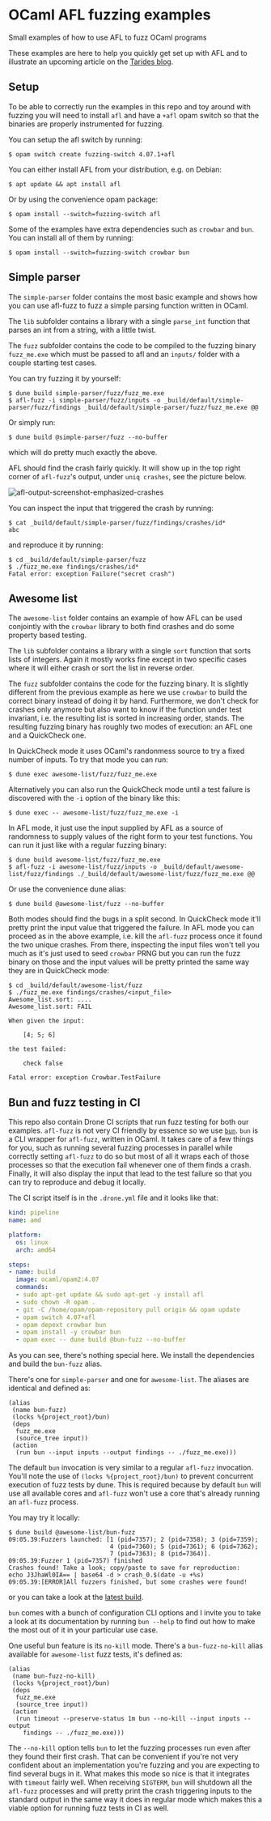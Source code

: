 # OCaml AFL fuzzing examples

Small examples of how to use AFL to fuzz OCaml programs

These examples are here to help you quickly get set up with AFL and to illustrate an upcoming
article on the [Tarides blog](https://tarides.com/blog.html).

## Setup

To be able to correctly run the examples in this repo and toy around with fuzzing you will need to
install `afl` and have a `+afl` opam switch so that the binaries are properly instrumented for
fuzzing.

You can setup the afl switch by running:
```
$ opam switch create fuzzing-switch 4.07.1+afl
```

You can either install AFL from your distribution, e.g. on Debian:
```
$ apt update && apt install afl
```

Or by using the convenience opam package:
```
$ opam install --switch=fuzzing-switch afl
```

Some of the examples have extra dependencies such as `crowbar` and `bun`. You can install all of
them by running:

```
$ opam install --switch=fuzzing-switch crowbar bun
```

## Simple parser

The `simple-parser` folder contains the most basic example and shows how you can use afl-fuzz to
fuzz a simple parsing function written in OCaml.

The `lib` subfolder contains a library with a single `parse_int` function that parses an int from a
string, with a little twist.

The `fuzz` subfolder contains the code to be compiled to the fuzzing binary `fuzz_me.exe` which
must be passed to afl and an `inputs/` folder with a couple starting test cases.

You can try fuzzing it by yourself:
```
$ dune build simple-parser/fuzz/fuzz_me.exe
$ afl-fuzz -i simple-parser/fuzz/inputs -o _build/default/simple-parser/fuzz/findings _build/default/simple-parser/fuzz/fuzz_me.exe @@
```

Or simply run:
```
$ dune build @simple-parser/fuzz --no-buffer
```

which will do pretty much exactly the above.

AFL should find the crash fairly quickly. It will show up in the top right corner of `afl-fuzz`'s
output, under `uniq crashes`, see the picture below.

![afl-output-screenshot-emphasized-crashes](img/afl-output-screenshot-emphasized-crashes.png)

You can inspect the input that triggered the crash by running:
```
$ cat _build/default/simple-parser/fuzz/findings/crashes/id*
abc
```

and reproduce it by running:
```
$ cd _build/default/simple-parser/fuzz
$ ./fuzz_me.exe findings/crashes/id*
Fatal error: exception Failure("secret crash")
```

## Awesome list

The `awesome-list` folder contains an example of how AFL can be used conjointly with the `crowbar`
library to both find crashes and do some property based testing.

The `lib` subfolder contains a library with a single `sort` function that sorts lists of integers.
Again it mostly works fine except in two specific cases where it will either crash or sort the list
in reverse order.

The `fuzz` subfolder contains the code for the fuzzing binary. It is slightly different from the
previous example as here we use `crowbar` to build the correct binary instead of doing it by hand.
Furthermore, we don't check for crashes only anymore but also want to know if the function under
test invariant, i.e. the resulting list is sorted in increasing order, stands. The resulting fuzzing
binary has roughly two modes of execution: an AFL one and a QuickCheck one.

In QuickCheck mode it uses OCaml's randonmess source to try a fixed number of inputs. To try that
mode you can run:
```
$ dune exec awesome-list/fuzz/fuzz_me.exe
```

Alternatively you can also run the QuickCheck mode until a test failure is discovered with the `-i`
option of the binary like this:
```
$ dune exec -- awesome-list/fuzz/fuzz_me.exe -i
```

In AFL mode, it just use the input supplied by AFL as a source of randomness to supply values of the
right form to your test functions. You can run it just like with a regular fuzzing binary:
```
$ dune build awesome-list/fuzz/fuzz_me.exe
$ afl-fuzz -i awesome-list/fuzz/inputs -o _build/default/awesome-list/fuzz/findings ./_build/default/awesome-list/fuzz/fuzz_me.exe @@
```

Or use the convenience dune alias:
```
$ dune build @awesome-list/fuzz --no-buffer
```

Both modes should find the bugs in a split second. In QuickCheck mode it'll pretty print the input
value that triggered the failure. In AFL mode you can proceed as in the above example, i.e. kill the
`afl-fuzz` process once it found the two unique crashes. From there, inspecting the input files
won't tell you much as it's just used to seed `crowbar` PRNG but you can run the fuzz binary on
those and the input values will be pretty printed the same way they are in QuickCheck mode:
```
$ cd _build/default/awesome-list/fuzz
$ ./fuzz_me.exe findings/crashes/<input_file>
Awesome_list.sort: ....
Awesome_list.sort: FAIL

When given the input:

    [4; 5; 6]

the test failed:

    check false

Fatal error: exception Crowbar.TestFailure
```

## Bun and fuzz testing in CI

This repo also contain Drone CI scripts that run fuzz testing for both our examples.
`afl-fuzz` is not very CI friendly by essence so we use
[`bun`](https://github.com/yomimono/ocaml-bun). `bun` is a CLI wrapper for `afl-fuzz`, written in
OCaml. It takes care of a few things for you, such as running several fuzzing processes in parallel
while correctly setting `afl-fuzz` to do so but most of all it wraps each of those processes so that
the execution fail whenever one of them finds a crash. Finally, it will also display the input that
lead to the test failure so that you can try to reproduce and debug it locally.

The CI script itself is in the `.drone.yml` file and it looks like that:
```yml
kind: pipeline
name: amd

platform:
  os: linux
  arch: amd64

steps:
- name: build
  image: ocaml/opam2:4.07
  commands:
  - sudo apt-get update && sudo apt-get -y install afl
  - sudo chown -R opam .
  - git -C /home/opam/opam-repository pull origin && opam update
  - opam switch 4.07+afl
  - opam depext crowbar bun
  - opam install -y crowbar bun
  - opam exec -- dune build @bun-fuzz --no-buffer
```

As you can see, there's nothing special here. We install the dependencies and build the `bun-fuzz`
alias.

There's one for `simple-parser` and one  for `awesome-list`. The aliases are identical and defined
as:
```
(alias
 (name bun-fuzz)
 (locks %{project_root}/bun)
 (deps
  fuzz_me.exe
  (source_tree input))
 (action
  (run bun --input inputs --output findings -- ./fuzz_me.exe)))
```

The default `bun` invocation is very similar to a regular `afl-fuzz` invocation.
You'll note the use of `(locks %{project_root}/bun)` to prevent concurrent execution of fuzz tests
by dune. This is required because by default `bun` will use all available cores and `afl-fuzz` won't
use a core that's already running an `afl-fuzz` process.

You may try it locally:
```
$ dune build @awesome-list/bun-fuzz
09:05.39:Fuzzers launched: [1 (pid=7357); 2 (pid=7358); 3 (pid=7359);
                            4 (pid=7360); 5 (pid=7361); 6 (pid=7362);
                            7 (pid=7363); 8 (pid=7364)].
09:05.39:Fuzzer 1 (pid=7357) finished
Crashes found! Take a look; copy/paste to save for reproduction:
echo J3JhaWl0IA== | base64 -d > crash_0.$(date -u +%s)
09:05.39:[ERROR]All fuzzers finished, but some crashes were found!
```

or you can take a look at the [latest
build](https://cloud.drone.io/NathanReb/ocaml-afl-examples/16/1/2).

`bun` comes with a bunch of configuration CLI options and I invite you to take a look at its
documentation by running `bun --help` to find out how to make the most out of it in your particular
use case.

One useful bun feature is its `no-kill` mode. There's a `bun-fuzz-no-kill` alias available for
`awesome-list` fuzz tests, it's defined as:
```
(alias
 (name bun-fuzz-no-kill)
 (locks %{project_root}/bun)
 (deps
  fuzz_me.exe
  (source_tree input))
 (action
  (run timeout --preserve-status 1m bun --no-kill --input inputs --output
    findings -- ./fuzz_me.exe)))
```

The `--no-kill` option tells `bun` to let the fuzzing processes run even after they found their
first crash. That can be convenient if you're not very confident about an implementation you're
fuzzing and you are expecting to find several bugs in it.
What makes this mode so nice is that it integrates with `timeout` fairly well. When receiving
`SIGTERM`, `bun` will shutdown all the `afl-fuzz` processes and will pretty print the crash
triggering inputs to the standard output in the same way it does in regular mode which makes this
a viable option for running fuzz tests in CI as well.
